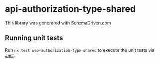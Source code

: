 
# api-authorization-type-shared

This library was generated with SchemaDriven.com

## Running unit tests

Run `nx test web-authorization-type-shared` to execute the unit tests via [Jest](https://jestjs.io).

